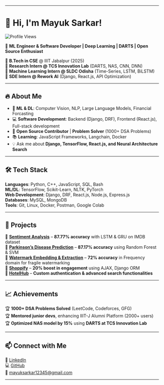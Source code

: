 
---

# 👋 Hi, I'm Mayuk Sarkar!  

![Profile Views](https://komarev.com/ghpvc/?username=mks2002&color=blue&style=flat-square)

🚀 **ML Engineer & Software Developer | Deep Learning | DARTS | Open Source Enthusiast**  

🔹 **B.Tech in CSE** @ IIIT Jabalpur (2025)  
🔹 **Research Intern @ TCS Innovation Lab** (DARTS, NAS, CNN, DNN)  
🔹 **Machine Learning Intern @ SLDC Odisha** (Time-Series, LSTM, BiLSTM)  
🔹 **SDE Intern @ Rework AI** (Django, React.js, API Optimization)  

---

## 🔥 About Me  
- 🧠 **ML & DL**: Computer Vision, NLP, Large Language Models, Financial Forcasting  
- 💻 **Software Development**: Backend (Django, DRF), Frontend (React.js), Full-stack development  
- 🚀 **Open Source Contributor** | **Problem Solver** (1000+ DSA Problems)  
- 📚 **Learning**: JavaScript Frameworks, Langchain, Docker  
- 💡 Ask me about **Django, TensorFlow, React.js, and Neural Architecture Search**  

---

## 🛠️ Tech Stack  
**Languages**: Python, C++, JavaScript, SQL, Bash  
**ML/DL**: TensorFlow, Scikit-Learn, NLTK, PyTorch  
**Web Development**: Django, DRF, React.js, Node.js, Express.js  
**Databases**: MySQL, MongoDB  
**Tools**: Git, Linux, Docker, Postman, Google Colab  

---

## 🚀 Projects  
📌 **[Sentiment Analysis](https://github.com/mks2002/Sentiment-Analysis)** – **87.77% accuracy** with LSTM & GRU on IMDB dataset  
📌 **[Parkinson’s Disease Prediction](https://github.com/mks2002/Parkinsons-Prediction)** – **87.17% accuracy** using Random Forest & SVM  
📌 **[Watermark Embedding & Extraction](https://github.com/mks2002/Reversible-Watermarking-Scheme)** – **72% accuracy** in Frequency domain for fragile watermarking <br>
📌 **[Shoppify](https://github.com/mks2002/Shoppify)** – **20% boost in engagement** using AJAX, Django ORM  
📌 **[HotelHub](https://github.com/mks2002/Hotelhub)** – **Custom authentication & advanced search functionalities**  

---

## 📈 Achievements  
🏆 **1000+ DSA Problems Solved** (LeetCode, Codeforces, GFG)  
🏆 **Mentored junior devs**, enhancing IIIT-J Alumni Platform (2000+ users)  
🏆 **Optimized NAS model by 15%** using **DARTS at TCS Innovation Lab**  

---

## 📫 Connect with Me  
💼 [LinkedIn](https://www.linkedin.com/in/mayuk-sarkar-088726210/)  
💻 [GitHub](https://github.com/mks2002)  
📧 mayuksarkar12345@gmail.com  

---

<!---
mks2002/mks2002 is a ✨ special ✨ repository because its `README.md` (this file) appears on your GitHub profile.
You can click the Preview link to take a look at your changes.
--->

